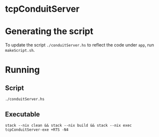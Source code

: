 # tcpConduitServer

# Generating the script

To update the script `./conduitServer.hs` to reflect the code under `app`, run `makeScript.sh`.

# Running

## Script

```
./conduitServer.hs
```

## Executable

```
stack --nix clean && stack --nix build && stack --nix exec tcpConduitServer-exe +RTS -N4
```

